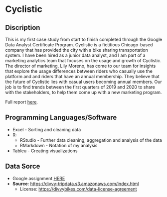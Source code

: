# Cyclistic
## Discription
This is my first case study from start to finish completed through the Google Data Analyst Certificate Program. Cyclistic is a fictitious Chicago-based company that has provided the city with a bike sharing transportation system. I have been hired as a junior data analyst, and I am part of a marketing analytics team that focuses on the usage and growth of Cyclistic. The director of marketing, Lily Moreno, has come to our team for insights that explore the usage differences between riders who casually use the platform and and riders that have an annual membership. They believe that the future of Cyclistic lies with casual users becoming annual members. Our job is to find trends between the first quarters of 2019 and 2020 to share with the stakeholders, to help them come up with a new marketing program.

Full report [here](https://rpubs.com/janischristophe/1164093).

## Programming Languages/Software
- Excel - Sorting and cleaning data
- R:
  - RStudio - Further data cleaning; aggregation and analysis of the data
  - RMarkdown - Notation of my analysis
- Tableu - Creating visualizations
  
## Data Sorce
- Google assignment [HERE](https://d3c33hcgiwev3.cloudfront.net/33sjlhw5SEKkX5eNNAa-cQ_5ac6ed67e08943078d4fd97e2fdfa5f1_V2-FOR-PDF_C8M2L2R2_Reading_Case-Study-1_-How-does-a-bike-share-navigate-speedy-success_.pdf?Expires=1709337600&Signature=gkzKX1qK4JqSE04hqYftTN0WedaqCKpp8E5Zs7urQUAaKIAG9w6xAGJeS59BM9wLnop-bmbrG3iMMgYfHOGAApTci2m9CNtogXp2uOTZNJIT7QFngQJwWkAIKlgVrf9bN-TMEN6aqZ-hzfLGqtvzmr0n12N3Y4R5eWyS9M~iiBE_&Key-Pair-Id=APKAJLTNE6QMUY6HBC5A)
- **Source**: https://divvy-tripdata.s3.amazonaws.com/index.html
  - License: https://divvybikes.com/data-license-agreement
